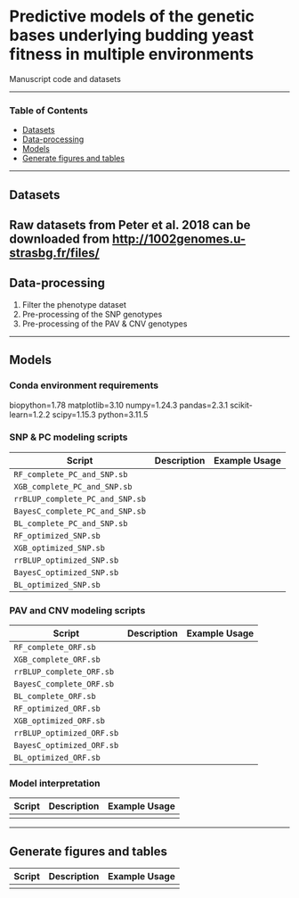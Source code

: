 # Predictive models of the genetic bases underlying budding yeast fitness in multiple environments
Manuscript code and datasets

---

### Table of Contents
- [Datasets](#datasets)
- [Data-processing](#data-processing)
- [Models](#models)
- [Generate figures and tables](#generate-figures-and-tables)

---

## Datasets
Raw datasets from Peter et al. 2018 can be downloaded from http://1002genomes.u-strasbg.fr/files/
---

## Data-processing
1. Filter the phenotype dataset
2. Pre-processing of the SNP genotypes
3. Pre-processing of the PAV & CNV genotypes

---

## Models 
### Conda environment requirements
biopython=1.78
matplotlib=3.10
numpy=1.24.3
pandas=2.3.1
scikit-learn=1.2.2
scipy=1.15.3
python=3.11.5

### SNP & PC modeling scripts
|Script|Description|Example Usage|
|------|-----------|-------------|
|`RF_complete_PC_and_SNP.sb`||||
|`XGB_complete_PC_and_SNP.sb`||||
|`rrBLUP_complete_PC_and_SNP.sb`||||
|`BayesC_complete_PC_and_SNP.sb`||||
|`BL_complete_PC_and_SNP.sb`||||
|`RF_optimized_SNP.sb`||||
|`XGB_optimized_SNP.sb`||||
|`rrBLUP_optimized_SNP.sb`||||
|`BayesC_optimized_SNP.sb`||||
|`BL_optimized_SNP.sb`||||

### PAV and CNV modeling scripts
|Script|Description|Example Usage|
|------|-----------|-------------|
|`RF_complete_ORF.sb`||||
|`XGB_complete_ORF.sb`||||
|`rrBLUP_complete_ORF.sb`||||
|`BayesC_complete_ORF.sb`||||
|`BL_complete_ORF.sb`||||
|`RF_optimized_ORF.sb`||||
|`XGB_optimized_ORF.sb`||||
|`rrBLUP_optimized_ORF.sb`||||
|`BayesC_optimized_ORF.sb`||||
|`BL_optimized_ORF.sb`||||

### Model interpretation
|Script|Description|Example Usage|
|------|-----------|-------------|
|||||

---

## Generate figures and tables
|Script|Description|Example Usage|
|------|-----------|-------------|
|||||

